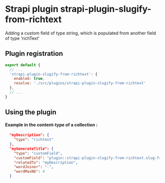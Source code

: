 # Strapi plugin strapi-plugin-slugify-from-richtext

Adding a custom field of type string, which is populated from another field of type 'richText'

## Plugin registration
```javascript
export default {
  // ...
  'strapi-plugin-slugify-from-richtext': {
    enabled: true,
    resolve: './src/plugins/strapi-plugin-slugify-from-richtext'
  },
  // ...
}
```

## Using the plugin

#### Example in the content-type of a collection :
``` json
  "myDescription": {
    "type": "richtext"
  },
  "myGenerateTitle": {
    "type": "customField",
    "customField": "plugin::strapi-plugin-slugify-from-richtext.slug-from-richtext",
    "relatedTo": "myDescription",
    "wordJoiner": "-",
    "wordMaxNb": 4
  }
```

